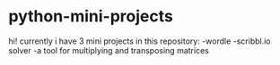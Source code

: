 # python-mini-projects
hi!
currently i have 3 mini projects in this repository:
-wordle
-scribbl.io solver 
-a tool for multiplying and transposing matrices
